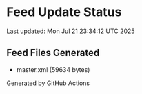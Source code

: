 # Feed Update Status
Last updated: Mon Jul 21 23:34:12 UTC 2025

## Feed Files Generated
- master.xml (59634 bytes)

Generated by GitHub Actions
